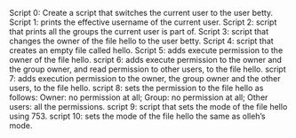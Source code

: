 Script 0: Create a script that switches the current user to the user betty.
Script 1: prints the effective username of the current user.
Script 2: script that prints all the groups the current user is part of.
Script 3: script that changes the owner of the file hello to the user betty.
Script 4:  script that creates an empty file called hello.
Script 5: adds execute permission to the owner of the file hello.
script 6: adds execute permission to the owner and the group owner, and read permission to other users, to the file hello.
script 7: adds execution permission to the owner, the group owner and the other users, to the file hello.
script 8:  sets the permission to the file hello as follows: Owner: no permission at all; Group: no permission at all; Other users: all the permissions.
script 9: script that sets the mode of the file hello using 753.
script 10: sets the mode of the file hello the same as olleh’s mode.
